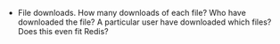 * File downloads. How many downloads of each file? Who have downloaded the file? A particular user have downloaded which files? Does this even fit Redis?